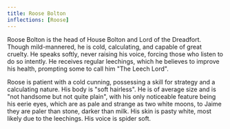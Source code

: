 ```yaml
---
title: Roose Bolton
inflections: [Roose]
---
```


Roose Bolton is the head of House Bolton and Lord of the Dreadfort. Though mild-mannered, he is cold, calculating, and capable of great cruelty. He speaks softly, never raising his voice, forcing those who listen to do so intently. He receives regular leechings, which he believes to improve his health, prompting some to call him "The Leech Lord".

Roose is patient with a cold cunning, possessing a skill for strategy and a calculating nature. His body is "soft hairless". He is of average size and is "not handsome but not quite plain", with his only noticeable feature being his eerie eyes, which are as pale and strange as two white moons, to Jaime they are paler than stone, darker than milk. His skin is pasty white, most likely due to the leechings. His voice is spider soft. 


